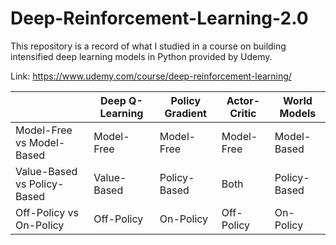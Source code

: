 # Deep-Reinforcement-Learning-2.0

This repository is a record of what I studied in a course on building intensified deep learning models in Python provided by Udemy.

Link: https://www.udemy.com/course/deep-reinforcement-learning/

|  | Deep Q-Learning | Policy Gradient | Actor-Critic | World Models |
| --- | --- | --- | --- | --- |
| Model-Free vs Model-Based | Model-Free | Model-Free | Model-Free | Model-Based  |
| Value-Based vs Policy-Based | Value-Based | Policy-Based | Both | Policy-Based |
| Off-Policy vs On-Policy | Off-Policy | On-Policy | Off-Policy | On-Policy |
